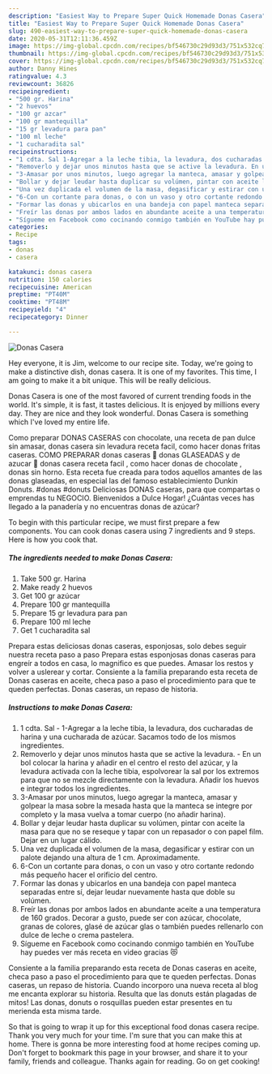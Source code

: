 ```yaml
---
description: "Easiest Way to Prepare Super Quick Homemade Donas Casera"
title: "Easiest Way to Prepare Super Quick Homemade Donas Casera"
slug: 490-easiest-way-to-prepare-super-quick-homemade-donas-casera
date: 2020-05-31T12:11:36.459Z
image: https://img-global.cpcdn.com/recipes/bf546730c29d93d3/751x532cq70/donas-casera-foto-principal.jpg
thumbnail: https://img-global.cpcdn.com/recipes/bf546730c29d93d3/751x532cq70/donas-casera-foto-principal.jpg
cover: https://img-global.cpcdn.com/recipes/bf546730c29d93d3/751x532cq70/donas-casera-foto-principal.jpg
author: Danny Hines
ratingvalue: 4.3
reviewcount: 36826
recipeingredient:
- "500 gr. Harina"
- "2 huevos"
- "100 gr azcar"
- "100 gr mantequilla"
- "15 gr levadura para pan"
- "100 ml leche"
- "1 cucharadita sal"
recipeinstructions:
- "1 cdta. Sal 1-Agregar a la leche tibia, la levadura, dos cucharadas de harina y una cucharada de azúcar. Sacamos todo de los mismos ingredientes."
- "Removerlo y dejar unos minutos hasta que se active la levadura. En un bol colocar la harina y añadir en el centro el resto del azúcar, y la levadura activada con la leche tibia, espolvorear la sal por los extremos para que no se mezcle directamente con la levadura. Añadir los huevos e integrar todos los ingredientes."
- "3-Amasar por unos minutos, luego agregar la manteca, amasar y golpear la masa sobre la mesada hasta que la manteca se integre por completo y la masa vuelva a tomar cuerpo (no añadir harina)."
- "Bollar y dejar leudar hasta duplicar su volúmen, pintar con aceite la masa para que no se reseque y tapar con un repasador o con papel film. Dejar en un lugar cálido."
- "Una vez duplicada el volumen de la masa, degasificar y estirar con un palote dejando una altura de 1 cm. Aproximadamente."
- "6-Con un cortante para donas, o con un vaso y otro cortante redondo más pequeño hacer el orificio del centro."
- "Formar las donas y ubicarlos en una bandeja con papel manteca separadas entre sí, dejar leudar nuevamente hasta que doble su volúmen."
- "Freír las donas por ambos lados en abundante aceite a una temperatura de 160 grados. Decorar a gusto, puede ser con azúcar, chocolate, granas de colores, glasé de azúcar glas o también puedes rellenarlo con dulce de leche o crema pastelera."
- "Sígueme en Facebook como cocinando conmigo también en YouTube hay puedes ver más receta en video gracias 😻"
categories:
- Recipe
tags:
- donas
- casera

katakunci: donas casera 
nutrition: 150 calories
recipecuisine: American
preptime: "PT40M"
cooktime: "PT48M"
recipeyield: "4"
recipecategory: Dinner

---
```



![Donas Casera](https://img-global.cpcdn.com/recipes/bf546730c29d93d3/751x532cq70/donas-casera-foto-principal.jpg)

Hey everyone, it is Jim, welcome to our recipe site. Today, we're going to make a distinctive dish, donas casera. It is one of my favorites. This time, I am going to make it a bit unique. This will be really delicious.

Donas Casera is one of the most favored of current trending foods in the world. It's simple, it is fast, it tastes delicious. It is enjoyed by millions every day. They are nice and they look wonderful. Donas Casera is something which I've loved my entire life.

Como preparar DONAS CASERAS con chocolate, una receta de pan dulce sin amasar, donas casera sin levadura receta facil, como hacer donas fritas caseras. COMO PREPARAR donas caseras 💚 donas GLASEADAS y de azucar 💖 donas casera receta facil , como hacer donas de chocolate , donas sin horno. Esta receta fue creada para todos aquellos amantes de las donas glaseadas, en especial las del famoso establecimiento Dunkin Donuts. #donas #donuts Deliciosas DONAS caseras, para que compartas o emprendas tu NEGOCIO. Bienvenidos a Dulce Hogar! ¿Cuántas veces has llegado a la panadería y no encuentras donas de azúcar?


To begin with this particular recipe, we must first prepare a few components. You can cook donas casera using 7 ingredients and 9 steps. Here is how you cook that.

<!--inarticleads1-->

##### The ingredients needed to make Donas Casera:

1. Take 500 gr. Harina
1. Make ready 2 huevos
1. Get 100 gr azúcar
1. Prepare 100 gr mantequilla
1. Prepare 15 gr levadura para pan
1. Prepare 100 ml leche
1. Get 1 cucharadita sal


Prepara estas deliciosas donas caseras, esponjosas, solo debes seguir nuestra receta paso a paso Prepara estas esponjosas donas caseras para engreír a todos en casa, lo magnifico es que puedes. Amasar los restos y volver a uslerear y cortar. Consiente a la familia preparando esta receta de Donas caseras en aceite, checa paso a paso el procedimiento para que te queden perfectas. Donas caseras, un repaso de historia. 

<!--inarticleads2-->

##### Instructions to make Donas Casera:

1. 1 cdta. Sal - 1-Agregar a la leche tibia, la levadura, dos cucharadas de harina y una cucharada de azúcar. Sacamos todo de los mismos ingredientes.
1. Removerlo y dejar unos minutos hasta que se active la levadura. - En un bol colocar la harina y añadir en el centro el resto del azúcar, y la levadura activada con la leche tibia, espolvorear la sal por los extremos para que no se mezcle directamente con la levadura. Añadir los huevos e integrar todos los ingredientes.
1. 3-Amasar por unos minutos, luego agregar la manteca, amasar y golpear la masa sobre la mesada hasta que la manteca se integre por completo y la masa vuelva a tomar cuerpo (no añadir harina).
1. Bollar y dejar leudar hasta duplicar su volúmen, pintar con aceite la masa para que no se reseque y tapar con un repasador o con papel film. Dejar en un lugar cálido.
1. Una vez duplicada el volumen de la masa, degasificar y estirar con un palote dejando una altura de 1 cm. Aproximadamente.
1. 6-Con un cortante para donas, o con un vaso y otro cortante redondo más pequeño hacer el orificio del centro.
1. Formar las donas y ubicarlos en una bandeja con papel manteca separadas entre sí, dejar leudar nuevamente hasta que doble su volúmen.
1. Freír las donas por ambos lados en abundante aceite a una temperatura de 160 grados. Decorar a gusto, puede ser con azúcar, chocolate, granas de colores, glasé de azúcar glas o también puedes rellenarlo con dulce de leche o crema pastelera.
1. Sígueme en Facebook como cocinando conmigo también en YouTube hay puedes ver más receta en video gracias 😻


Consiente a la familia preparando esta receta de Donas caseras en aceite, checa paso a paso el procedimiento para que te queden perfectas. Donas caseras, un repaso de historia. Cuando incorporo una nueva receta al blog me encanta explorar su historia. Resulta que las donuts están plagadas de mitos! Las donas, donuts o rosquillas pueden estar presentes en tu merienda esta misma tarde. 

So that is going to wrap it up for this exceptional food donas casera recipe. Thank you very much for your time. I'm sure that you can make this at home. There is gonna be more interesting food at home recipes coming up. Don't forget to bookmark this page in your browser, and share it to your family, friends and colleague. Thanks again for reading. Go on get cooking!
